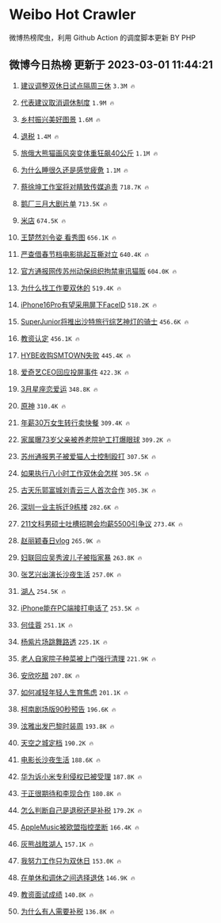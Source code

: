 # Weibo Hot Crawler 



微博热榜爬虫，利用 Github Action 的调度脚本更新 BY PHP 


## 微博今日热榜 更新于 2023-03-01 11:44:21 
1. [建议调整双休日试点隔周三休](https://s.weibo.com/weibo?q=%23%E5%BB%BA%E8%AE%AE%E8%B0%83%E6%95%B4%E5%8F%8C%E4%BC%91%E6%97%A5%E8%AF%95%E7%82%B9%E9%9A%94%E5%91%A8%E4%B8%89%E4%BC%91%23&t=31&band_rank=1&Refer=top) `3.3M 🔥` 

1. [代表建议取消调休制度](https://s.weibo.com/weibo?q=%23%E4%BB%A3%E8%A1%A8%E5%BB%BA%E8%AE%AE%E5%8F%96%E6%B6%88%E8%B0%83%E4%BC%91%E5%88%B6%E5%BA%A6%23&t=31&band_rank=2&Refer=top) `1.9M 🔥` 

1. [乡村振兴美好图景](https://s.weibo.com/weibo?q=%23%E4%B9%A1%E6%9D%91%E6%8C%AF%E5%85%B4%E7%BE%8E%E5%A5%BD%E5%9B%BE%E6%99%AF%23&t=31&band_rank=3&Refer=top) `1.6M 🔥` 

1. [退税](https://s.weibo.com/weibo?q=%23%E9%80%80%E7%A8%8E%23&t=31&band_rank=4&Refer=top) `1.4M 🔥` 

1. [旅俄大熊猫画风突变体重狂飙40公斤](https://s.weibo.com/weibo?q=%23%E6%97%85%E4%BF%84%E5%A4%A7%E7%86%8A%E7%8C%AB%E7%94%BB%E9%A3%8E%E7%AA%81%E5%8F%98%E4%BD%93%E9%87%8D%E7%8B%82%E9%A3%9940%E5%85%AC%E6%96%A4%23&t=31&band_rank=5&Refer=top) `1.1M 🔥` 

1. [为什么睡很久还是感觉疲惫](https://s.weibo.com/weibo?q=%23%E4%B8%BA%E4%BB%80%E4%B9%88%E7%9D%A1%E5%BE%88%E4%B9%85%E8%BF%98%E6%98%AF%E6%84%9F%E8%A7%89%E7%96%B2%E6%83%AB%23&t=31&band_rank=6&Refer=top) `1.1M 🔥` 

1. [蔡徐坤工作室将对睛致传媒追责](https://s.weibo.com/weibo?q=%23%E8%94%A1%E5%BE%90%E5%9D%A4%E5%B7%A5%E4%BD%9C%E5%AE%A4%E5%B0%86%E5%AF%B9%E7%9D%9B%E8%87%B4%E4%BC%A0%E5%AA%92%E8%BF%BD%E8%B4%A3%23&t=31&band_rank=7&Refer=top) `718.7K 🔥` 

1. [鹅厂三月大剧片单](https://s.weibo.com/weibo?q=%23%E9%B9%85%E5%8E%82%E4%B8%89%E6%9C%88%E5%A4%A7%E5%89%A7%E7%89%87%E5%8D%95%23&t=31&band_rank=8&Refer=top) `713.5K 🔥` 

1. [米店](https://s.weibo.com/weibo?q=%E7%B1%B3%E5%BA%97&t=31&band_rank=9&Refer=top) `674.5K 🔥` 

1. [王楚然刘令姿 看秀图](https://s.weibo.com/weibo?q=%23%E7%8E%8B%E6%A5%9A%E7%84%B6%E5%88%98%E4%BB%A4%E5%A7%BF%20%E7%9C%8B%E7%A7%80%E5%9B%BE%23&t=31&band_rank=10&Refer=top) `656.1K 🔥` 

1. [严查借春节档电影挑起互撕对立](https://s.weibo.com/weibo?q=%23%E4%B8%A5%E6%9F%A5%E5%80%9F%E6%98%A5%E8%8A%82%E6%A1%A3%E7%94%B5%E5%BD%B1%E6%8C%91%E8%B5%B7%E4%BA%92%E6%92%95%E5%AF%B9%E7%AB%8B%23&t=31&band_rank=11&Refer=top) `640.4K 🔥` 

1. [官方通报网传苏州动保组织拘禁审讯猫贩](https://s.weibo.com/weibo?q=%23%E5%AE%98%E6%96%B9%E9%80%9A%E6%8A%A5%E7%BD%91%E4%BC%A0%E8%8B%8F%E5%B7%9E%E5%8A%A8%E4%BF%9D%E7%BB%84%E7%BB%87%E6%8B%98%E7%A6%81%E5%AE%A1%E8%AE%AF%E7%8C%AB%E8%B4%A9%23&t=31&band_rank=12&Refer=top) `604.0K 🔥` 

1. [为什么找工作要双休的](https://s.weibo.com/weibo?q=%23%E4%B8%BA%E4%BB%80%E4%B9%88%E6%89%BE%E5%B7%A5%E4%BD%9C%E8%A6%81%E5%8F%8C%E4%BC%91%E7%9A%84%23&t=31&band_rank=13&Refer=top) `519.4K 🔥` 

1. [iPhone16Pro有望采用屏下FaceID](https://s.weibo.com/weibo?q=%23iPhone16Pro%E6%9C%89%E6%9C%9B%E9%87%87%E7%94%A8%E5%B1%8F%E4%B8%8BFaceID%23&t=31&band_rank=14&Refer=top) `518.2K 🔥` 

1. [SuperJunior将推出沙特旅行综艺神灯的骑士](https://s.weibo.com/weibo?q=%23SuperJunior%E5%B0%86%E6%8E%A8%E5%87%BA%E6%B2%99%E7%89%B9%E6%97%85%E8%A1%8C%E7%BB%BC%E8%89%BA%E7%A5%9E%E7%81%AF%E7%9A%84%E9%AA%91%E5%A3%AB%23&t=31&band_rank=15&Refer=top) `456.6K 🔥` 

1. [教资认定](https://s.weibo.com/weibo?q=%E6%95%99%E8%B5%84%E8%AE%A4%E5%AE%9A&t=31&band_rank=16&Refer=top) `456.1K 🔥` 

1. [HYBE收购SMTOWN失败](https://s.weibo.com/weibo?q=%23HYBE%E6%94%B6%E8%B4%ADSMTOWN%E5%A4%B1%E8%B4%A5%23&t=31&band_rank=17&Refer=top) `445.4K 🔥` 

1. [爱奇艺CEO回应投屏事件](https://s.weibo.com/weibo?q=%23%E7%88%B1%E5%A5%87%E8%89%BACEO%E5%9B%9E%E5%BA%94%E6%8A%95%E5%B1%8F%E4%BA%8B%E4%BB%B6%23&t=31&band_rank=18&Refer=top) `422.3K 🔥` 

1. [3月星座恋爱运](https://s.weibo.com/weibo?q=%233%E6%9C%88%E6%98%9F%E5%BA%A7%E6%81%8B%E7%88%B1%E8%BF%90%23&t=31&band_rank=19&Refer=top) `348.8K 🔥` 

1. [原神](https://s.weibo.com/weibo?q=%23%E5%8E%9F%E7%A5%9E%23&t=31&band_rank=20&Refer=top) `310.4K 🔥` 

1. [年薪30万女生转行卖快餐](https://s.weibo.com/weibo?q=%23%E5%B9%B4%E8%96%AA30%E4%B8%87%E5%A5%B3%E7%94%9F%E8%BD%AC%E8%A1%8C%E5%8D%96%E5%BF%AB%E9%A4%90%23&t=31&band_rank=21&Refer=top) `309.4K 🔥` 

1. [家属曝73岁父亲被养老院护工打爆眼球](https://s.weibo.com/weibo?q=%23%E5%AE%B6%E5%B1%9E%E6%9B%9D73%E5%B2%81%E7%88%B6%E4%BA%B2%E8%A2%AB%E5%85%BB%E8%80%81%E9%99%A2%E6%8A%A4%E5%B7%A5%E6%89%93%E7%88%86%E7%9C%BC%E7%90%83%23&t=31&band_rank=22&Refer=top) `309.2K 🔥` 

1. [苏州通报男子被爱猫人士控制殴打](https://s.weibo.com/weibo?q=%23%E8%8B%8F%E5%B7%9E%E9%80%9A%E6%8A%A5%E7%94%B7%E5%AD%90%E8%A2%AB%E7%88%B1%E7%8C%AB%E4%BA%BA%E5%A3%AB%E6%8E%A7%E5%88%B6%E6%AE%B4%E6%89%93%23&t=31&band_rank=23&Refer=top) `307.5K 🔥` 

1. [如果执行八小时工作双休会怎样](https://s.weibo.com/weibo?q=%23%E5%A6%82%E6%9E%9C%E6%89%A7%E8%A1%8C%E5%85%AB%E5%B0%8F%E6%97%B6%E5%B7%A5%E4%BD%9C%E5%8F%8C%E4%BC%91%E4%BC%9A%E6%80%8E%E6%A0%B7%23&t=31&band_rank=24&Refer=top) `305.5K 🔥` 

1. [古天乐郭富城刘青云三人首次合作](https://s.weibo.com/weibo?q=%23%E5%8F%A4%E5%A4%A9%E4%B9%90%E9%83%AD%E5%AF%8C%E5%9F%8E%E5%88%98%E9%9D%92%E4%BA%91%E4%B8%89%E4%BA%BA%E9%A6%96%E6%AC%A1%E5%90%88%E4%BD%9C%23&t=31&band_rank=25&Refer=top) `305.3K 🔥` 

1. [深圳一业主拆迁9栋楼](https://s.weibo.com/weibo?q=%23%E6%B7%B1%E5%9C%B3%E4%B8%80%E4%B8%9A%E4%B8%BB%E6%8B%86%E8%BF%819%E6%A0%8B%E6%A5%BC%23&t=31&band_rank=26&Refer=top) `282.6K 🔥` 

1. [211文科男硕士吐槽招聘会均薪5500引争议](https://s.weibo.com/weibo?q=%23211%E6%96%87%E7%A7%91%E7%94%B7%E7%A1%95%E5%A3%AB%E5%90%90%E6%A7%BD%E6%8B%9B%E8%81%98%E4%BC%9A%E5%9D%87%E8%96%AA5500%E5%BC%95%E4%BA%89%E8%AE%AE%23&t=31&band_rank=27&Refer=top) `273.4K 🔥` 

1. [赵丽颖春日vlog](https://s.weibo.com/weibo?q=%23%E8%B5%B5%E4%B8%BD%E9%A2%96%E6%98%A5%E6%97%A5vlog%23&t=31&band_rank=28&Refer=top) `265.9K 🔥` 

1. [妇联回应吴秀波儿子被指家暴](https://s.weibo.com/weibo?q=%23%E5%A6%87%E8%81%94%E5%9B%9E%E5%BA%94%E5%90%B4%E7%A7%80%E6%B3%A2%E5%84%BF%E5%AD%90%E8%A2%AB%E6%8C%87%E5%AE%B6%E6%9A%B4%23&t=31&band_rank=29&Refer=top) `263.8K 🔥` 

1. [张艺兴出演长沙夜生活](https://s.weibo.com/weibo?q=%23%E5%BC%A0%E8%89%BA%E5%85%B4%E5%87%BA%E6%BC%94%E9%95%BF%E6%B2%99%E5%A4%9C%E7%94%9F%E6%B4%BB%23&t=31&band_rank=30&Refer=top) `257.0K 🔥` 

1. [湖人](https://s.weibo.com/weibo?q=%E6%B9%96%E4%BA%BA&t=31&band_rank=31&Refer=top) `254.5K 🔥` 

1. [iPhone能在PC端接打电话了](https://s.weibo.com/weibo?q=%23iPhone%E8%83%BD%E5%9C%A8PC%E7%AB%AF%E6%8E%A5%E6%89%93%E7%94%B5%E8%AF%9D%E4%BA%86%23&t=31&band_rank=32&Refer=top) `253.5K 🔥` 

1. [何佳蓉](https://s.weibo.com/weibo?q=%E4%BD%95%E4%BD%B3%E8%93%89&t=31&band_rank=33&Refer=top) `251.1K 🔥` 

1. [杨紫片场跳舞路透](https://s.weibo.com/weibo?q=%23%E6%9D%A8%E7%B4%AB%E7%89%87%E5%9C%BA%E8%B7%B3%E8%88%9E%E8%B7%AF%E9%80%8F%23&t=31&band_rank=34&Refer=top) `225.1K 🔥` 

1. [老人自家院子种菜被上门强行清理](https://s.weibo.com/weibo?q=%23%E8%80%81%E4%BA%BA%E8%87%AA%E5%AE%B6%E9%99%A2%E5%AD%90%E7%A7%8D%E8%8F%9C%E8%A2%AB%E4%B8%8A%E9%97%A8%E5%BC%BA%E8%A1%8C%E6%B8%85%E7%90%86%23&t=31&band_rank=35&Refer=top) `221.9K 🔥` 

1. [安欣吃醋](https://s.weibo.com/weibo?q=%23%E5%AE%89%E6%AC%A3%E5%90%83%E9%86%8B%23&t=31&band_rank=36&Refer=top) `207.8K 🔥` 

1. [如何减轻年轻人生育焦虑](https://s.weibo.com/weibo?q=%23%E5%A6%82%E4%BD%95%E5%87%8F%E8%BD%BB%E5%B9%B4%E8%BD%BB%E4%BA%BA%E7%94%9F%E8%82%B2%E7%84%A6%E8%99%91%23&t=31&band_rank=37&Refer=top) `201.1K 🔥` 

1. [柯南剧场版90秒预告](https://s.weibo.com/weibo?q=%23%E6%9F%AF%E5%8D%97%E5%89%A7%E5%9C%BA%E7%89%8890%E7%A7%92%E9%A2%84%E5%91%8A%23&t=31&band_rank=38&Refer=top) `196.6K 🔥` 

1. [泫雅出发巴黎时装周](https://s.weibo.com/weibo?q=%23%E6%B3%AB%E9%9B%85%E5%87%BA%E5%8F%91%E5%B7%B4%E9%BB%8E%E6%97%B6%E8%A3%85%E5%91%A8%23&t=31&band_rank=39&Refer=top) `193.8K 🔥` 

1. [天空之城定档](https://s.weibo.com/weibo?q=%23%E5%A4%A9%E7%A9%BA%E4%B9%8B%E5%9F%8E%E5%AE%9A%E6%A1%A3%23&t=31&band_rank=40&Refer=top) `190.2K 🔥` 

1. [电影长沙夜生活](https://s.weibo.com/weibo?q=%23%E7%94%B5%E5%BD%B1%E9%95%BF%E6%B2%99%E5%A4%9C%E7%94%9F%E6%B4%BB%23&t=31&band_rank=41&Refer=top) `188.6K 🔥` 

1. [华为诉小米专利侵权已被受理](https://s.weibo.com/weibo?q=%23%E5%8D%8E%E4%B8%BA%E8%AF%89%E5%B0%8F%E7%B1%B3%E4%B8%93%E5%88%A9%E4%BE%B5%E6%9D%83%E5%B7%B2%E8%A2%AB%E5%8F%97%E7%90%86%23&t=31&band_rank=42&Refer=top) `187.8K 🔥` 

1. [于正很期待和李现合作](https://s.weibo.com/weibo?q=%23%E4%BA%8E%E6%AD%A3%E5%BE%88%E6%9C%9F%E5%BE%85%E5%92%8C%E6%9D%8E%E7%8E%B0%E5%90%88%E4%BD%9C%23&t=31&band_rank=43&Refer=top) `180.8K 🔥` 

1. [怎么判断自己是退税还是补税](https://s.weibo.com/weibo?q=%23%E6%80%8E%E4%B9%88%E5%88%A4%E6%96%AD%E8%87%AA%E5%B7%B1%E6%98%AF%E9%80%80%E7%A8%8E%E8%BF%98%E6%98%AF%E8%A1%A5%E7%A8%8E%23&t=31&band_rank=44&Refer=top) `179.2K 🔥` 

1. [AppleMusic被欧盟指控垄断](https://s.weibo.com/weibo?q=%23AppleMusic%E8%A2%AB%E6%AC%A7%E7%9B%9F%E6%8C%87%E6%8E%A7%E5%9E%84%E6%96%AD%23&t=31&band_rank=45&Refer=top) `166.4K 🔥` 

1. [灰熊战胜湖人](https://s.weibo.com/weibo?q=%23%E7%81%B0%E7%86%8A%E6%88%98%E8%83%9C%E6%B9%96%E4%BA%BA%23&t=31&band_rank=46&Refer=top) `157.1K 🔥` 

1. [我努力工作只为双休日](https://s.weibo.com/weibo?q=%23%E6%88%91%E5%8A%AA%E5%8A%9B%E5%B7%A5%E4%BD%9C%E5%8F%AA%E4%B8%BA%E5%8F%8C%E4%BC%91%E6%97%A5%23&t=31&band_rank=47&Refer=top) `153.0K 🔥` 

1. [在单休和调休之间选择退休](https://s.weibo.com/weibo?q=%23%E5%9C%A8%E5%8D%95%E4%BC%91%E5%92%8C%E8%B0%83%E4%BC%91%E4%B9%8B%E9%97%B4%E9%80%89%E6%8B%A9%E9%80%80%E4%BC%91%23&t=31&band_rank=48&Refer=top) `146.9K 🔥` 

1. [教资面试成绩](https://s.weibo.com/weibo?q=%E6%95%99%E8%B5%84%E9%9D%A2%E8%AF%95%E6%88%90%E7%BB%A9&t=31&band_rank=49&Refer=top) `140.8K 🔥` 

1. [为什么有人需要补税](https://s.weibo.com/weibo?q=%23%E4%B8%BA%E4%BB%80%E4%B9%88%E6%9C%89%E4%BA%BA%E9%9C%80%E8%A6%81%E8%A1%A5%E7%A8%8E%23&t=31&band_rank=50&Refer=top) `136.8K 🔥` 

